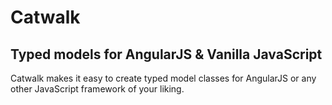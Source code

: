 # Catwalk

## Typed models for AngularJS & Vanilla JavaScript

Catwalk makes it easy to create typed model classes for AngularJS
or any other JavaScript framework of your liking.
